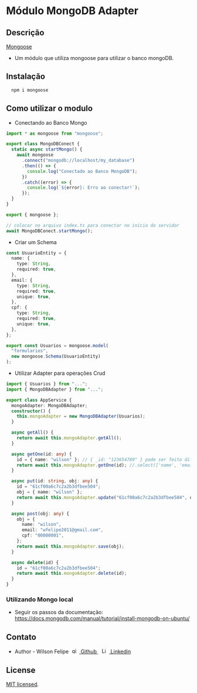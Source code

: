# Módulo MongoDB Adapter

## Descrição

[Mongoose](https://www.npmjs.com/package/mongoose)

- Um módulo que utiliza mongoose para utilizar o banco mongoDB.

## Instalação

```bash
  npm i mongoose
```

## Como utilizar o modulo

- Conectando ao Banco Mongo

```ts
import * as mongoose from "mongoose";

export class MongoDBConect {
  static async startMongo() {
    await mongoose
      .connect("mongodb://localhost/my_database")
      .then(() => {
        console.log("Conectado ao Banco MongoDB");
      })
      .catch((error) => {
        console.log(`${error}: Erro ao conectar!`);
      });
  }
}

export { mongoose };

// colocar no arquivo index.ts para conectar no inicio do servidor
await MongoDBConect.startMongo();
```

- Criar um Schema

```ts
const UsuarioEntity = {
  name: {
    type: String,
    required: true,
  },
  email: {
    type: String,
    required: true,
    unique: true,
  },
  cpf: {
    type: String,
    required: true,
    unique: true,
  },
};

export const Usuarios = mongoose.model(
  "formularios",
  new mongoose.Schema(UsuarioEntity)
);
```

- Utilizar Adapter para operações Crud

```ts
import { Usuarios } from "...";
import { MongoDBAdapter } from "...";

export class AppService {
  mongoAdapter: MongoDBAdapter;
  constructor() {
    this.mongoAdapter = new MongoDBAdapter(Usuarios);
  }

  async getAll() {
    return await this.mongoAdapter.getAll();
  }

  async getOne(id: any) {
    id = { name: "wilson" }; // { _id: "123654789" } pode ser feito diferentes tipos de filtros
    return await this.mongoAdapter.getOne(id); //.select(['name', 'email']) trazer os dados selecionados
  }

  async put(id: string, obj: any) {
    id = "61cf00a6c7c2a2b3dfbee504";
    obj = { name: "wilson" };
    return await this.mongoAdapter.update("61cf00a6c7c2a2b3dfbee504", obj);
  }

  async post(obj: any) {
    obj = {
      name: "wilson",
      email: "wfelipe2011@gmail.com",
      cpf: "00000001",
    };
    return await this.mongoAdapter.save(obj);
  }

  async delete(id) {
    id = "61cf00a6c7c2a2b3dfbee504";
    return await this.mongoAdapter.delete(id);
  }
}
```

### Utilizando Mongo local

- Seguir os passos da documentação:
  https://docs.mongodb.com/manual/tutorial/install-mongodb-on-ubuntu/

## Contato

- Author - Wilson Felipe <a style="margin:5px" href="https://www.linkedin.com/in/wilson-felipe-725538176/" target="blank"><img style="margin-right:5px" src="https://upload.wikimedia.org/wikipedia/commons/thumb/9/91/Octicons-mark-github.svg/600px-Octicons-mark-github.svg.png" width="15" alt="github icone" />
  Github
  </a>
  <a style="margin:5px" href="https://www.linkedin.com/in/wilson-felipe-725538176/" target="blank"><img style="margin-right:5px" src="https://upload.wikimedia.org/wikipedia/commons/thumb/e/e9/Linkedin_icon.svg/256px-Linkedin_icon.svg.png" width="15" alt="Linkedin icone" />
  Linkedin
  </a>

## License

[MIT licensed](LICENSE).
